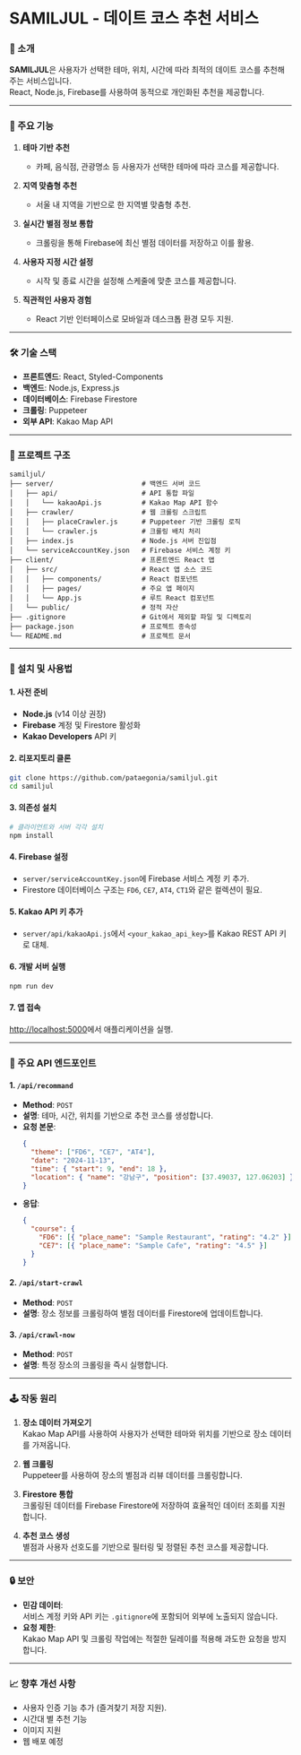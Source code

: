 # SAMILJUL - 데이트 코스 추천 서비스

### 📖 소개

**SAMILJUL**은 사용자가 선택한 테마, 위치, 시간에 따라 최적의 데이트 코스를 추천해주는 서비스입니다.  
React, Node.js, Firebase를 사용하여 동적으로 개인화된 추천을 제공합니다.

---

### 🚀 주요 기능

1. **테마 기반 추천**

   - 카페, 음식점, 관광명소 등 사용자가 선택한 테마에 따라 코스를 제공합니다.

2. **지역 맞춤형 추천**

   - 서울 내 지역을 기반으로 한 지역별 맞춤형 추천.

3. **실시간 별점 정보 통합**

   - 크롤링을 통해 Firebase에 최신 별점 데이터를 저장하고 이를 활용.

4. **사용자 지정 시간 설정**

   - 시작 및 종료 시간을 설정해 스케줄에 맞춘 코스를 제공합니다.

5. **직관적인 사용자 경험**
   - React 기반 인터페이스로 모바일과 데스크톱 환경 모두 지원.

---

### 🛠️ 기술 스택

- **프론트엔드**: React, Styled-Components
- **백엔드**: Node.js, Express.js
- **데이터베이스**: Firebase Firestore
- **크롤링**: Puppeteer
- **외부 API**: Kakao Map API

---

### 📂 프로젝트 구조

```
samiljul/
├── server/                      # 백엔드 서버 코드
│   ├── api/                     # API 통합 파일
│   │   └── kakaoApi.js          # Kakao Map API 함수
│   ├── crawler/                 # 웹 크롤링 스크립트
│   │   ├── placeCrawler.js      # Puppeteer 기반 크롤링 로직
│   │   └── crawler.js           # 크롤링 배치 처리
│   ├── index.js                 # Node.js 서버 진입점
│   └── serviceAccountKey.json   # Firebase 서비스 계정 키
├── client/                      # 프론트엔드 React 앱
│   ├── src/                     # React 앱 소스 코드
│   │   ├── components/          # React 컴포넌트
│   │   ├── pages/               # 주요 앱 페이지
│   │   └── App.js               # 루트 React 컴포넌트
│   └── public/                  # 정적 자산
├── .gitignore                   # Git에서 제외할 파일 및 디렉토리
├── package.json                 # 프로젝트 종속성
└── README.md                    # 프로젝트 문서
```

---

### 🔧 설치 및 사용법

#### 1. 사전 준비

- **Node.js** (v14 이상 권장)
- **Firebase** 계정 및 Firestore 활성화
- **Kakao Developers** API 키

#### 2. 리포지토리 클론

```bash
git clone https://github.com/pataegonia/samiljul.git
cd samiljul
```

#### 3. 의존성 설치

```bash
# 클라이언트와 서버 각각 설치
npm install
```

#### 4. Firebase 설정

- `server/serviceAccountKey.json`에 Firebase 서비스 계정 키 추가.
- Firestore 데이터베이스 구조는 `FD6`, `CE7`, `AT4`, `CT1`와 같은 컬렉션이 필요.

#### 5. Kakao API 키 추가

- `server/api/kakaoApi.js`에서 `<your_kakao_api_key>`를 Kakao REST API 키로 대체.

#### 6. 개발 서버 실행

```bash
npm run dev
```

#### 7. 앱 접속

[http://localhost:5000](http://localhost:5000)에서 애플리케이션을 실행.

---

### 🌟 주요 API 엔드포인트

#### 1. `/api/recommand`

- **Method**: `POST`
- **설명**: 테마, 시간, 위치를 기반으로 추천 코스를 생성합니다.
- **요청 본문**:
  ```json
  {
    "theme": ["FD6", "CE7", "AT4"],
    "date": "2024-11-13",
    "time": { "start": 9, "end": 18 },
    "location": { "name": "강남구", "position": [37.49037, 127.06203] }
  }
  ```
- **응답**:
  ```json
  {
    "course": {
      "FD6": [{ "place_name": "Sample Restaurant", "rating": "4.2" }],
      "CE7": [{ "place_name": "Sample Cafe", "rating": "4.5" }]
    }
  }
  ```

#### 2. `/api/start-crawl`

- **Method**: `POST`
- **설명**: 장소 정보를 크롤링하여 별점 데이터를 Firestore에 업데이트합니다.

#### 3. `/api/crawl-now`

- **Method**: `POST`
- **설명**: 특정 장소의 크롤링을 즉시 실행합니다.

---

### 🕹️ 작동 원리

1. **장소 데이터 가져오기**  
   Kakao Map API를 사용하여 사용자가 선택한 테마와 위치를 기반으로 장소 데이터를 가져옵니다.

2. **웹 크롤링**  
   Puppeteer를 사용하여 장소의 별점과 리뷰 데이터를 크롤링합니다.

3. **Firestore 통합**  
   크롤링된 데이터를 Firebase Firestore에 저장하여 효율적인 데이터 조회를 지원합니다.

4. **추천 코스 생성**  
   별점과 사용자 선호도를 기반으로 필터링 및 정렬된 추천 코스를 제공합니다.

---

### 🔒 보안

- **민감 데이터**:  
  서비스 계정 키와 API 키는 `.gitignore`에 포함되어 외부에 노출되지 않습니다.
- **요청 제한**:  
  Kakao Map API 및 크롤링 작업에는 적절한 딜레이를 적용해 과도한 요청을 방지합니다.

---

### 📈 향후 개선 사항

- 사용자 인증 기능 추가 (즐겨찾기 저장 지원).
- 시간대 별 추천 기능
- 이미지 지원
- 웹 배포 예정

